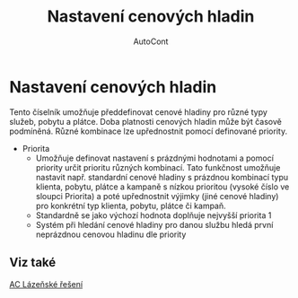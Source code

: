 ﻿---
    title: "Nastavení cenových hladin"
    author: AutoCont
    ms.date: 04/30/2018
    ms.topic: article
    ms.prod: dynamics-nav-2017
    ms.contentlocale: cs-cz
    ms.lasthandoff: 04/30/2018
---

# Nastavení cenových hladin

Tento číselník umožňuje předdefinovat cenové hladiny pro různé typy služeb, pobytu a plátce. Doba platnosti cenových hladin může být časově podmíněná. Různé kombinace lze upřednostnit pomocí definované priority.
-	Priorita
	- 	Umožňuje definovat nastavení s prázdnými hodnotami a pomocí priority určit prioritu různých kombinací. Tato funkčnost umožňuje nastavit např. standardní cenové hladiny s prázdnou kombinací typu klienta, pobytu, plátce a kampaně s nízkou prioritou (vysoké číslo ve sloupci Priorita) a poté upřednostnit výjimky (jiné cenové hladiny) pro konkrétní typ klienta, pobytu, plátce či kampaň.
	- 	Standardně se jako výchozí hodnota doplňuje nejvyšší priorita 1
	- 	Systém při hledání cenové hladiny pro danou službu hledá první neprázdnou cenovou hladinu dle priority 



## <a name="see-also"></a>Viz také
[AC Lázeňské řešení](ac-spa-solution.md)